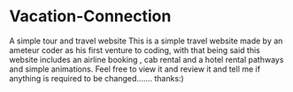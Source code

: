 # Vacation-Connection
A simple tour and travel website
This is a simple travel website made by an ameteur coder as his first venture to coding, with that being said this website includes an airline booking , cab rental and a hotel rental pathways and simple animations.
Feel free to view it and review it and tell me if anything is required to be changed.......
thanks:)
